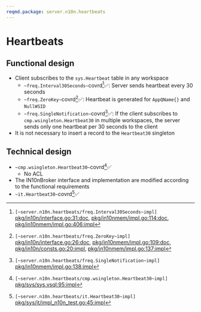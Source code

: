 ```yaml
---
reqmd.package: server.n10n.heartbeats
---
```


# Heartbeats

## Functional design

- Client subscribes to the `sys.Heartbeat` table in any workspace
  - `~freq.Interval30Seconds~`covrd[^1]✅: Server sends heartbeat every 30 seconds
  - `~freq.ZeroKey~`covrd[^2]✅:  Heartbeat is generated for `AppQName{}` and `NullWSID`
  - `~freq.SingleNotification~`covrd[^4]✅: If the client subscribes to `cmp.wsingleton.Heartbeat30` in multiple workspaces, the server sends only one heartbeat per 30 seconds to the client
- It is not necessary to insert a record to the `Heartbeat30` singleton

## Technical design

- `~cmp.wsingleton.Heartbeat30~`covrd[^5]✅
  - No ACL
- The IN10nBroker interface and implementation are modified according to the functional requirements
- `~it.Heartbeat30~`covrd[^6]✅

[^1]: `[~server.n10n.heartbeats/freq.Interval30Seconds~impl]` [pkg/in10n/interface.go:31:doc](https://github.com/voedger/voedger/blob/main/pkg/in10n/interface.go#L31), [pkg/in10nmem/impl.go:114:doc](https://github.com/voedger/voedger/blob/main/pkg/in10nmem/impl.go#L114), [pkg/in10nmem/impl.go:406:impl](https://github.com/voedger/voedger/blob/main/pkg/in10nmem/impl.go#L406)
[^2]: `[~server.n10n.heartbeats/freq.ZeroKey~impl]` [pkg/in10n/interface.go:26:doc](https://github.com/voedger/voedger/blob/main/pkg/in10n/interface.go#L26), [pkg/in10nmem/impl.go:109:doc](https://github.com/voedger/voedger/blob/main/pkg/in10nmem/impl.go#L109), [pkg/in10n/consts.go:20:impl](https://github.com/voedger/voedger/blob/main/pkg/in10n/consts.go#L20), [pkg/in10nmem/impl.go:137:impl](https://github.com/voedger/voedger/blob/main/pkg/in10nmem/impl.go#L137)
[^4]: `[~server.n10n.heartbeats/freq.SingleNotification~impl]` [pkg/in10nmem/impl.go:138:impl](https://github.com/voedger/voedger/blob/main/pkg/in10nmem/impl.go#L138)
[^5]: `[~server.n10n.heartbeats/cmp.wsingleton.Heartbeat30~impl]` [pkg/sys/sys.vsql:95:impl](https://github.com/voedger/voedger/blob/main/pkg/sys/sys.vsql#L95)
[^6]: `[~server.n10n.heartbeats/it.Heartbeat30~impl]` [pkg/sys/it/impl_n10n_test.go:45:impl](https://github.com/voedger/voedger/blob/main/pkg/sys/it/impl_n10n_test.go#L45)
